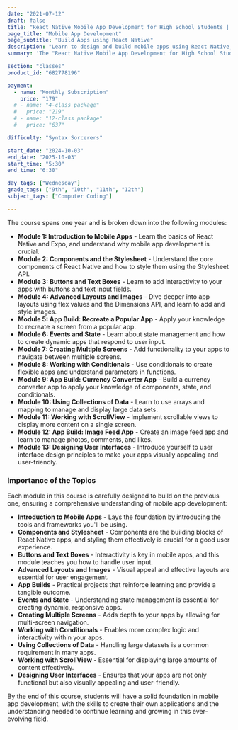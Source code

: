 ```yaml
---
date: "2021-07-12"
draft: false
title: "React Native Mobile App Development for High School Students | Blue Ridge Boost"
page_title: "Mobile App Development"
page_subtitle: "Build Apps using React Native" 
description: "Learn to design and build mobile apps using React Native, a powerful framework used by top tech companies, in this comprehensive high school course."
summary: 'The "React Native Mobile App Development for High School Students" course is designed to equip students with the skills to create dynamic and scalable mobile applications. Over the course of a year, students will delve into the React Native framework, learning to use components, stylesheets, state management, and more to build apps that run seamlessly on their smartphones. With a mix of web-based and hands-on activities, including collaborative exercises and digital presentations, students will gain practical experience in mobile app development. This course is ideal for those with prior knowledge in JavaScript and web design, providing an engaging and comprehensive introduction to the world of mobile app creation.'

section: "classes"
product_id: "682778196"

payment:
  - name: "Monthly Subscription"
    price: "179"
  # - name: "4-class package"
  #   price: "219"
  # - name: "12-class package"
  #   price: "637"

difficulty: "Syntax Sorcerers"

start_date: "2024-10-03"
end_date: "2025-10-03"
start_time: "5:30"
end_time: "6:30"

day_tags: ["Wednesday"]
grade_tags: ["9th", "10th", "11th", "12th"]
subject_tags: ["Computer Coding"]

---
```


<p>The course spans one year and is broken down into the following modules:</p>
<ul>
    <li><strong>Module 1: Introduction to Mobile Apps</strong> - Learn the basics of React Native and Expo, and understand why mobile app development is crucial.</li>
    <li><strong>Module 2: Components and the Stylesheet</strong> - Understand the core components of React Native and how to style them using the Stylesheet API.</li>
    <li><strong>Module 3: Buttons and Text Boxes</strong> - Learn to add interactivity to your apps with buttons and text input fields.</li>
    <li><strong>Module 4: Advanced Layouts and Images</strong> - Dive deeper into app layouts using flex values and the Dimensions API, and learn to add and style images.</li>
    <li><strong>Module 5: App Build: Recreate a Popular App</strong> - Apply your knowledge to recreate a screen from a popular app.</li>
    <li><strong>Module 6: Events and State</strong> - Learn about state management and how to create dynamic apps that respond to user input.</li>
    <li><strong>Module 7: Creating Multiple Screens</strong> - Add functionality to your apps to navigate between multiple screens.</li>
    <li><strong>Module 8: Working with Conditionals</strong> - Use conditionals to create flexible apps and understand parameters in functions.</li>
    <li><strong>Module 9: App Build: Currency Converter App</strong> - Build a currency converter app to apply your knowledge of components, state, and conditionals.</li>
    <li><strong>Module 10: Using Collections of Data</strong> - Learn to use arrays and mapping to manage and display large data sets.</li>
    <li><strong>Module 11: Working with ScrollView</strong> - Implement scrollable views to display more content on a single screen.</li>
    <li><strong>Module 12: App Build: Image Feed App</strong> - Create an image feed app and learn to manage photos, comments, and likes.</li>
    <li><strong>Module 13: Designing User Interfaces</strong> - Introduce yourself to user interface design principles to make your apps visually appealing and user-friendly.</li>
</ul>

<h3>Importance of the Topics</h3>
<p>Each module in this course is carefully designed to build on the previous one, ensuring a comprehensive understanding of mobile app development:</p>
<ul>
    <li><strong>Introduction to Mobile Apps</strong> - Lays the foundation by introducing the tools and frameworks you'll be using.</li>
    <li><strong>Components and Stylesheet</strong> - Components are the building blocks of React Native apps, and styling them effectively is crucial for a good user experience.</li>
    <li><strong>Buttons and Text Boxes</strong> - Interactivity is key in mobile apps, and this module teaches you how to handle user input.</li>
    <li><strong>Advanced Layouts and Images</strong> - Visual appeal and effective layouts are essential for user engagement.</li>
    <li><strong>App Builds</strong> - Practical projects that reinforce learning and provide a tangible outcome.</li>
    <li><strong>Events and State</strong> - Understanding state management is essential for creating dynamic, responsive apps.</li>
    <li><strong>Creating Multiple Screens</strong> - Adds depth to your apps by allowing for multi-screen navigation.</li>
    <li><strong>Working with Conditionals</strong> - Enables more complex logic and interactivity within your apps.</li>
    <li><strong>Using Collections of Data</strong> - Handling large datasets is a common requirement in many apps.</li>
    <li><strong>Working with ScrollView</strong> - Essential for displaying large amounts of content effectively.</li>
    <li><strong>Designing User Interfaces</strong> - Ensures that your apps are not only functional but also visually appealing and user-friendly.</li>
</ul>

<p>By the end of this course, students will have a solid foundation in mobile app development, with the skills to create their own applications and the understanding needed to continue learning and growing in this ever-evolving field.</p>
